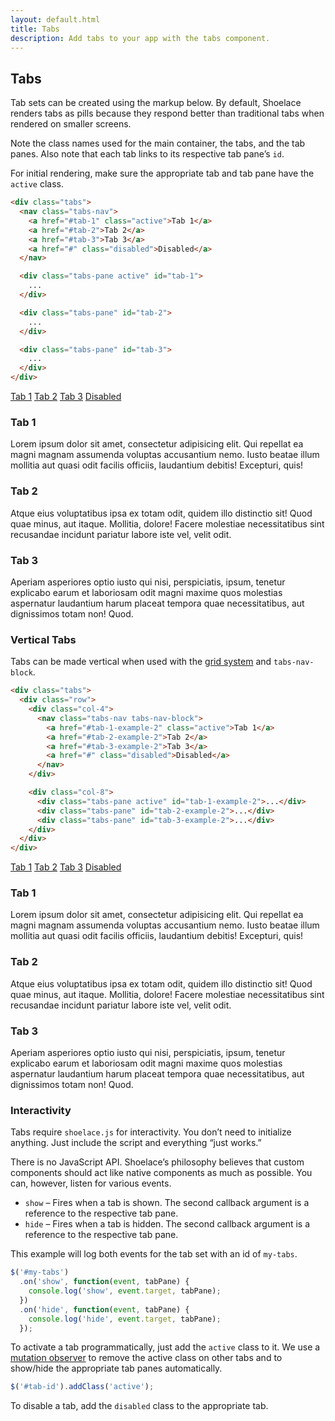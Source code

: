 ```yaml
---
layout: default.html
title: Tabs
description: Add tabs to your app with the tabs component.
---
```


## Tabs

Tab sets can be created using the markup below. By default, Shoelace renders tabs as pills because they respond better than traditional tabs when rendered on smaller screens.

Note the class names used for the main container, the tabs, and the tab panes. Also note that each tab links to its respective tab pane’s `id`.

For initial rendering, make sure the appropriate tab and tab pane have the `active` class.

```html
<div class="tabs">
  <nav class="tabs-nav">
    <a href="#tab-1" class="active">Tab 1</a>
    <a href="#tab-2">Tab 2</a>
    <a href="#tab-3">Tab 3</a>
    <a href="#" class="disabled">Disabled</a>
  </nav>

  <div class="tabs-pane active" id="tab-1">
    ...
  </div>

  <div class="tabs-pane" id="tab-2">
    ...
  </div>

  <div class="tabs-pane" id="tab-3">
    ...
  </div>
</div>
```

<div class="tabs">
  <nav class="tabs-nav">
    <a href="#tab-1-example-1" class="active">Tab 1</a>
    <a href="#tab-2-example-1">Tab 2</a>
    <a href="#tab-3-example-1">Tab 3</a>
    <a href="#" class="disabled">Disabled</a>
  </nav>

  <div class="tabs-pane active" id="tab-1-example-1">
    <h3>Tab 1</h3>
    <p>
      Lorem ipsum dolor sit amet, consectetur adipisicing elit. Qui repellat ea magni magnam
      assumenda voluptas accusantium nemo. Iusto beatae illum mollitia aut quasi odit facilis
      officiis, laudantium debitis! Excepturi, quis!
    </p>
  </div>

  <div class="tabs-pane" id="tab-2-example-1">
    <h3>Tab 2</h3>
    <p>
      Atque eius voluptatibus ipsa ex totam odit, quidem illo distinctio sit! Quod quae minus,
      aut itaque. Mollitia, dolore! Facere molestiae necessitatibus sint recusandae incidunt
      pariatur labore iste vel, velit odit.
    </p>
  </div>

  <div class="tabs-pane" id="tab-3-example-1">
    <h3>Tab 3</h3>
    <p>
      Aperiam asperiores optio iusto qui nisi, perspiciatis, ipsum, tenetur explicabo earum et
      laboriosam odit magni maxime quos molestias aspernatur laudantium harum placeat tempora
      quae necessitatibus, aut dignissimos totam non! Quod.
    </p>
  </div>
</div>

### Vertical Tabs

Tabs can be made vertical when used with the [grid system](grid-system.html) and `tabs-nav-block`.

```html
<div class="tabs">
  <div class="row">
    <div class="col-4">
      <nav class="tabs-nav tabs-nav-block">
        <a href="#tab-1-example-2" class="active">Tab 1</a>
        <a href="#tab-2-example-2">Tab 2</a>
        <a href="#tab-3-example-2">Tab 3</a>
        <a href="#" class="disabled">Disabled</a>
      </nav>
    </div>

    <div class="col-8">
      <div class="tabs-pane active" id="tab-1-example-2">...</div>
      <div class="tabs-pane" id="tab-2-example-2">...</div>
      <div class="tabs-pane" id="tab-3-example-2">...</div>
    </div>
  </div>
</div>
```

<div class="tabs">
  <div class="row">
    <div class="col-4">
      <nav class="tabs-nav tabs-nav-block">
        <a href="#tab-1-example-2" class="active">Tab 1</a>
        <a href="#tab-2-example-2">Tab 2</a>
        <a href="#tab-3-example-2">Tab 3</a>
        <a href="#" class="disabled">Disabled</a>
      </nav>
    </div>
    <div class="col-8">
      <div class="tabs-pane active" id="tab-1-example-2">
        <h3>Tab 1</h3>
        <p>
          Lorem ipsum dolor sit amet, consectetur adipisicing elit. Qui repellat ea magni magnam
          assumenda voluptas accusantium nemo. Iusto beatae illum mollitia aut quasi odit facilis
          officiis, laudantium debitis! Excepturi, quis!
        </p>
      </div>
      <div class="tabs-pane" id="tab-2-example-2">
        <h3>Tab 2</h3>
        <p>
          Atque eius voluptatibus ipsa ex totam odit, quidem illo distinctio sit! Quod quae minus,
          aut itaque. Mollitia, dolore! Facere molestiae necessitatibus sint recusandae incidunt
          pariatur labore iste vel, velit odit.
        </p>
      </div>
      <div class="tabs-pane" id="tab-3-example-2">
        <h3>Tab 3</h3>
        <p>
          Aperiam asperiores optio iusto qui nisi, perspiciatis, ipsum, tenetur explicabo earum et
          laboriosam odit magni maxime quos molestias aspernatur laudantium harum placeat tempora
          quae necessitatibus, aut dignissimos totam non! Quod.
        </p>
      </div>
    </div>
  </div>
</div>

### Interactivity

Tabs require `shoelace.js` for interactivity. You don’t need to initialize anything. Just include the script and everything “just works.”

There is no JavaScript API. Shoelace’s philosophy believes that custom components should act like native components as much as possible. You can, however, listen for various events.

- `show` – Fires when a tab is shown. The second callback argument is a reference to the respective tab pane.
- `hide` – Fires when a tab is hidden. The second callback argument is a reference to the respective tab pane.

This example will log both events for the tab set with an id of `my-tabs`.

```javascript
$('#my-tabs')
  .on('show', function(event, tabPane) {
    console.log('show', event.target, tabPane);
  })
  .on('hide', function(event, tabPane) {
    console.log('hide', event.target, tabPane);
  });
```

To activate a tab programmatically, just add the `active` class to it. We use a [mutation observer](https://developer.mozilla.org/en-US/docs/Web/API/MutationObserver) to remove the active class on other tabs and to show/hide the appropriate tab panes automatically.

```javascript
$('#tab-id').addClass('active');
```

To disable a tab, add the `disabled` class to the appropriate tab.
